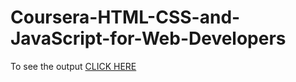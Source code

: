 # Coursera-HTML-CSS-and-JavaScript-for-Web-Developers
 To see the output [CLICK HERE](https://MariaJoseFuentesC.github.io/Coursera-HTML-CSS-and-JavaScript-for-Web-Developers/blob/main/index.html)
